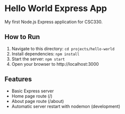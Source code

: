 # Hello World Express App

My first Node.js Express application for CSC330.

## How to Run

1. Navigate to this directory: `cd projects/hello-world`
2. Install dependencies: `npm install`
3. Start the server: `npm start`
4. Open your browser to http://localhost:3000

## Features

- Basic Express server
- Home page route (/)
- About page route (/about)
- Automatic server restart with nodemon (development)
